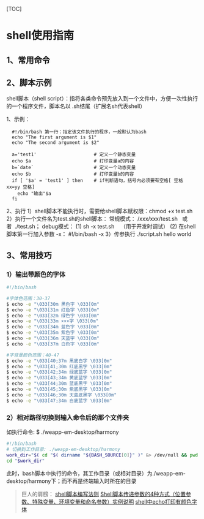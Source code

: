 [TOC]

# shell使用指南

## 1、常用命令



## 2、脚本示例
shell脚本（shell script）：指将各类命令预先放入到一个文件中，方便一次性执行的一个程序文件，脚本名以 .sh结尾（扩展名sh代表shell）

1、示例：
```shell
  #!/bin/bash 第一行：指定该文件执行的程序，一般默认为bash
  echo "The first argument is $1" 
  echo "The second argument is $2"

  a='test1'                     # 定义一个静态变量
  echo $a                       # 打印变量a的内容
  b=`date`                      # 定义一个动态变量
  echo $b                       # 打印变量b的内容
  if [ '$a' = 'test1' ] then    # if判断语句，括号内必须要有空格[ 空格 xx=yy 空格]
    echo "输出"$a
  fi
```

2、执行
  1）shell脚本不能执行时，需要给shell脚本赋权限：chmod +x test.sh
  2）执行一个文件名为test.sh的shell脚本：
    常规模式： /xxx/xxx/test.sh   或者  ./test.sh；
    debug模式：
      (1) sh -x test.sh    （用于开发时调试）
      (2) 在shell脚本第一行加入参数 -x： #!/bin/bash -x
  3）传参执行
    ./script.sh hello world

## 3、常用技巧

### 1）输出带颜色的字体

```bash
#!/bin/bash

#字体色范围：30-37
$ echo -e "\033[30m 黑色字 \033[0m"
$ echo -e "\033[31m 红色字 \033[0m"
$ echo -e "\033[32m 绿色字 \033[0m"
$ echo -e "\033[33m ×××字 \033[0m"
$ echo -e "\033[34m 蓝色字 \033[0m"
$ echo -e "\033[35m 紫色字 \033[0m"
$ echo -e "\033[36m 天蓝字 \033[0m"
$ echo -e "\033[37m 白色字 \033[0m"

#字背景颜色范围：40-47
$ echo -e "\033[40;37m 黑底白字 \033[0m"
$ echo -e "\033[41;30m 红底黑字 \033[0m"
$ echo -e "\033[42;34m 绿底蓝字 \033[0m"
$ echo -e "\033[43;34m 黄底蓝字 \033[0m"
$ echo -e "\033[44;30m 蓝底黑字 \033[0m"
$ echo -e "\033[45;30m 紫底黑字 \033[0m"
$ echo -e "\033[46;30m 天蓝底黑字 \033[0m"
$ echo -e "\033[47;34m 白底蓝字 \033[0m"
```



### 2）相对路径切换到输入命令后的那个文件夹

如执行命令:  $ ./weapp-em-desktop/harmony

```bash
#!/bin/bash
# 切换到工作目录: ./weapp-em-desktop/harmony
work_dir="$( cd "$( dirname "${BASH_SOURCE[0]}" )" &> /dev/null && pwd )"
cd "$work_dir"
```

此时，bash脚本中执行的命令，其工作目录（或相对目录）为./weapp-em-desktop/harmony下；而不再是终端输入时所在的目录



> 巨人的肩膀：
> [shell脚本编写法则](https://www.jianshu.com/p/0eee6e408bee)
> [Shell脚本传递参数的4种方式（位置参数、特殊变量、环境变量和命名参数）实例说明](https://blog.csdn.net/ken2232/article/details/132020592)
> [shell中echo打印有颜色字体](https://blog.51cto.com/u_16099199/12186602)
